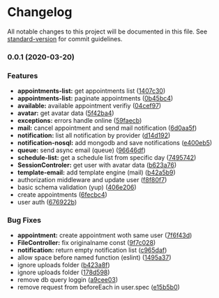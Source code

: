 # Changelog

All notable changes to this project will be documented in this file. See [standard-version](https://github.com/conventional-changelog/standard-version) for commit guidelines.

### 0.0.1 (2020-03-20)


### Features

* **appointments-list:** get appointments list ([1407c30](https://github.com/stephanogiuseppe/study-scheduling-back-node/commit/1407c30ac42715aa4ad09ec070dd5658e819a8ec))
* **appointments-list:** paginate appointments ([0b45bc4](https://github.com/stephanogiuseppe/study-scheduling-back-node/commit/0b45bc4caee896af720c381a64a17896bbe2a47f))
* **available:** available appointment verifiy ([04cef97](https://github.com/stephanogiuseppe/study-scheduling-back-node/commit/04cef97148581afb78b1cbaf091869215ba349cd))
* **avatar:** get avatar data ([5f42ba4](https://github.com/stephanogiuseppe/study-scheduling-back-node/commit/5f42ba41a0b5de564ab9a0b3de91df1472ea3075))
* **exceptions:** errors handle online ([59faecb](https://github.com/stephanogiuseppe/study-scheduling-back-node/commit/59faecb3a8a6375e9a00c30ae1024b24e647f439))
* **mail:** cancel appointment and send mail notification ([6d0aa5f](https://github.com/stephanogiuseppe/study-scheduling-back-node/commit/6d0aa5f3a60c7863adf69ef71067b53bd1cd4947))
* **notification:** list all notification by provider ([d14d192](https://github.com/stephanogiuseppe/study-scheduling-back-node/commit/d14d192a7dd06dfd90d6108226e8e0f0b5bc88c0))
* **notification-nosql:** add mongodb and save notifications ([e400eb5](https://github.com/stephanogiuseppe/study-scheduling-back-node/commit/e400eb5f126b17a7fa437387f237ae65fd9af56f))
* **queue:** send async email (queue) ([96646df](https://github.com/stephanogiuseppe/study-scheduling-back-node/commit/96646df8a2272042f12e9433f335bff9c157a71d))
* **schedule-list:** get a schedule list from specific day ([7495742](https://github.com/stephanogiuseppe/study-scheduling-back-node/commit/74957425daeb0971168e10084e810a17504af89b))
* **SessionControler:**  get user with avatar data ([b623a76](https://github.com/stephanogiuseppe/study-scheduling-back-node/commit/b623a76c8a02b6a76bd8b88f54d0c8ee6604ae5f))
* **template-email:** add template engine (mail) ([b42a5b9](https://github.com/stephanogiuseppe/study-scheduling-back-node/commit/b42a5b9db7c0163cc9b114b3eed6f296eea290fe))
* authorization middleware and update user ([f8f80f7](https://github.com/stephanogiuseppe/study-scheduling-back-node/commit/f8f80f784b99cdbe13620210a225b9dd997a3427))
* basic schema validation (yup) ([406e206](https://github.com/stephanogiuseppe/study-scheduling-back-node/commit/406e20618ec7f184668131b8e4be7709b4edaf0a))
* create appointments ([6fecbc4](https://github.com/stephanogiuseppe/study-scheduling-back-node/commit/6fecbc4c485b2844cd66651b18f18b6997d6c1f4))
* user auth ([676922b](https://github.com/stephanogiuseppe/study-scheduling-back-node/commit/676922b7c94317eeeddfe1637d65d222a19a2d36))


### Bug Fixes

* **appointment:** create appointment woth same user ([7f6f43d](https://github.com/stephanogiuseppe/study-scheduling-back-node/commit/7f6f43d0a3da7b63a723f4122afaa9118c650915))
* **FileController:** fix originalname const ([9f7c028](https://github.com/stephanogiuseppe/study-scheduling-back-node/commit/9f7c028cb7956dffb70556da07ba4ab441c29851))
* **notification:** return empty notification list ([c965daf](https://github.com/stephanogiuseppe/study-scheduling-back-node/commit/c965daf51c380c782a7cf924fe24d5d5a0c8352d))
* allow space before named function (eslint) ([1495a37](https://github.com/stephanogiuseppe/study-scheduling-back-node/commit/1495a37bec51ef6fb2f6224fda2440d6a03b96bf))
* ignore uploads folder ([b423a8f](https://github.com/stephanogiuseppe/study-scheduling-back-node/commit/b423a8f15f5828787df7e396680e9c64560677af))
* ignore uploads folder ([178d598](https://github.com/stephanogiuseppe/study-scheduling-back-node/commit/178d5986250e91173074cb941c37161b689ec02c))
* remove db query loggin ([a9cee03](https://github.com/stephanogiuseppe/study-scheduling-back-node/commit/a9cee03d22e9eca039a631ded109ff88703d364c))
* remove request from beforeEach in user.spec ([e15b5b0](https://github.com/stephanogiuseppe/study-scheduling-back-node/commit/e15b5b06ee5d502c409fb1c24cd49ac84f03a716))
